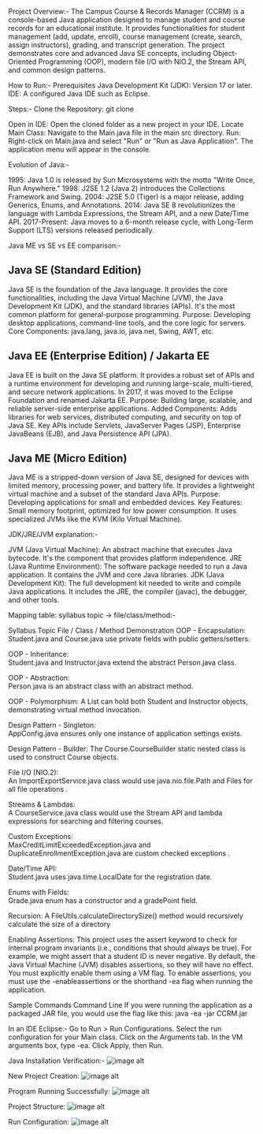 Project Overview:-
The Campus Course & Records Manager (CCRM) is a console-based Java application designed to manage student and course records for an educational institute. 
It provides functionalities for student management (add, update, enroll), course management (create, search, assign instructors), grading, and transcript generation. 
The project demonstrates core and advanced Java SE concepts, including Object-Oriented Programming (OOP), modern file I/O with NIO.2, the Stream API, and common design patterns.

How to Run:-
Prerequisites
  Java Development Kit (JDK): Version 17 or later.
  IDE: A configured Java IDE such as Eclipse.

Steps:-
Clone the Repository:
git clone <your-repository-link>

Open in IDE: Open the cloned folder as a new project in your IDE.
Locate Main Class: Navigate to the Main.java file in the main src directory.
Run: Right-click on Main.java and select "Run" or "Run as Java Application". The application menu will appear in the console.

Evolution of Java:-

1995: Java 1.0 is released by Sun Microsystems with the motto "Write Once, Run Anywhere."
1998: J2SE 1.2 (Java 2) introduces the Collections Framework and Swing.
2004: J2SE 5.0 (Tiger) is a major release, adding Generics, Enums, and Annotations.
2014: Java SE 8 revolutionizes the language with Lambda Expressions, the Stream API, and a new Date/Time API.
2017-Present: Java moves to a 6-month release cycle, with Long-Term Support (LTS) versions released periodically.

Java ME vs SE vs EE comparison:-
## Java SE (Standard Edition)
Java SE is the foundation of the Java language. It provides the core functionalities, including the Java Virtual Machine (JVM), the Java Development Kit (JDK), and the standard libraries (APIs). It's the most common platform for general-purpose programming.
Purpose: Developing desktop applications, command-line tools, and the core logic for servers.
Core Components: java.lang, java.io, java.net, Swing, AWT, etc.

## Java EE (Enterprise Edition) / Jakarta EE
Java EE is built on the Java SE platform. It provides a robust set of APIs and a runtime environment for developing and running large-scale, multi-tiered, and secure network applications. In 2017, it was moved to the Eclipse Foundation and renamed Jakarta EE.
Purpose: Building large, scalable, and reliable server-side enterprise applications.
Added Components: Adds libraries for web services, distributed computing, and security on top of Java SE. Key APIs include Servlets, JavaServer Pages (JSP), Enterprise JavaBeans (EJB), and Java Persistence API (JPA).

## Java ME (Micro Edition)
Java ME is a stripped-down version of Java SE, designed for devices with limited memory, processing power, and battery life. It provides a lightweight virtual machine and a subset of the standard Java APIs.
Purpose: Developing applications for small and embedded devices.
Key Features: Small memory footprint, optimized for low power consumption. It uses specialized JVMs like the KVM (Kilo Virtual Machine).

JDK/JRE/JVM explanation:-

JVM (Java Virtual Machine): An abstract machine that executes Java bytecode. It's the component that provides platform independence.
JRE (Java Runtime Environment): The software package needed to run a Java application. It contains the JVM and core Java libraries.
JDK (Java Development Kit): The full development kit needed to write and compile Java applications. It includes the JRE, the compiler (javac), the debugger, and other tools.

Mapping table: syllabus topic → file/class/method:- 

Syllabus Topic	File / Class / Method Demonstration
OOP - Encapsulation:		
Student.java and Course.java use private fields with public getters/setters.

OOP - Inheritance:		
Student.java and Instructor.java extend the abstract Person.java class.

OOP - Abstraction:		
Person.java is an abstract class with an abstract method.

OOP - Polymorphism:	
A List<Person> can hold both Student and Instructor objects, demonstrating virtual method invocation.

Design Pattern - Singleton:		
AppConfig.java ensures only one instance of application settings exists.

Design Pattern - Builder:
The Course.CourseBuilder static nested class is used to construct Course objects.

File I/O (NIO.2):	
An ImportExportService.java class would use java.nio.file.Path and Files for all file operations .

Streams & Lambdas:	
A CourseService.java class would use the Stream API and lambda expressions for searching and filtering courses.


Custom Exceptions:		
MaxCreditLimitExceededException.java and DuplicateEnrollmentException.java are custom checked exceptions .

Date/Time API:		
Student.java uses java.time.LocalDate for the registration date.


Enums with Fields:		
Grade.java enum has a constructor and a gradePoint field.

Recursion:
A FileUtils.calculateDirectorySize() method would recursively calculate the size of a directory

Enabling Assertions:
This project uses the assert keyword to check for internal program invariants (i.e., conditions that should always be true). For example, we might assert that a student ID is never negative.
By default, the Java Virtual Machine (JVM) disables assertions, so they will have no effect. You must explicitly enable them using a VM flag.
To enable assertions, you must use the -enableassertions or the shorthand -ea flag when running the application.

Sample Commands
Command Line
If you were running the application as a packaged JAR file, you would use the flag like this:
java -ea -jar CCRM.jar

In an IDE Eclipse:-
Go to Run > Run Configurations.
Select the run configuration for your Main class.
Click on the Arguments tab.
In the VM arguments box, type -ea.
Click Apply, then Run.


Java Installation Verification:-
![image alt](https://github.com/brotodeep/source_code/blob/main/Screenshots/Java%20Installation%20Verification.png?raw=true)

New Project Creation:
![image alt](https://github.com/brotodeep/source_code/blob/main/Screenshots/New%20Project%20Creation.png?raw=true)

Program Running Successfully:
![image alt](https://github.com/brotodeep/source_code/blob/main/Screenshots/Program%20Running%20Successfully.png?raw=true)

Project Structure:
![image alt](https://github.com/brotodeep/source_code/blob/main/Screenshots/Project%20Structure.png?raw=true)

Run Configuration:
![image alt](https://github.com/brotodeep/source_code/blob/main/Screenshots/Run%20Configuration.png?raw=true)









